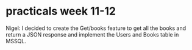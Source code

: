 # practicals week 11-12
Nigel: I decided to create the Get/books feature to get all the books and return a JSON response and implement the Users and Books table in MSSQL.
